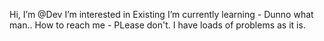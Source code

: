 Hi, I’m @Dev
I’m interested in Existing
I’m currently learning - Dunno what man..
How to reach me - PLease don't. I have loads of problems as it is.
